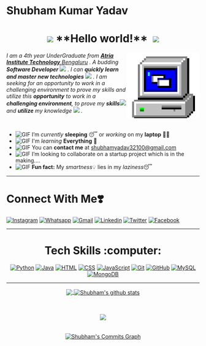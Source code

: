  # Shubham Kumar Yadav&nbsp; <!--<img src="https://github.com/TheDudeThatCode/TheDudeThatCode/blob/master/Assets/Mario_Hello_Big.gif" width="30px"> -->

<h1 align="center"> <img src="https://github.com/TheDudeThatCode/TheDudeThatCode/blob/master/Assets/Hi.gif" width="29px"> **Hello world!** &nbsp;<img src="https://github.com/TheDudeThatCode/TheDudeThatCode/blob/master/Assets/Earth.gif" width="24px"> </h1>

<img align="right" alt="PC GIF" src="https://github.com/TheDudeThatCode/TheDudeThatCode/blob/master/Assets/PC.gif" width="190" />

<p>
  <em>
    I am a 4th year UnderGraduate from <a href="https://atria.edu/home.php"> <b>Atria Institute Technology</b>,Bengaluru</a> .  
    A budding <b>Software Developer</b> <img src="https://github.com/TheDudeThatCode/TheDudeThatCode/blob/master/Assets/Developer.gif" width="30px"> . I can <b>quickly learn and master new technologies</b>&nbsp;<img src="https://github.com/TheDudeThatCode/TheDudeThatCode/blob/master/Assets/Designer.gif" width="36px"> .
    I am seeking for an opportunity to work in a challenging environment to prove my skills and utilize this <b>opportunity</b>
     to work in a <b>challenging environment</b>, to prove my <b>skills</b><img src="https://github.com/TheDudeThatCode/TheDudeThatCode/blob/master/Assets/Rocket.gif" width="18px"> and <b>utilize</b> my knowledge <img src="https://github.com/TheDudeThatCode/TheDudeThatCode/blob/master/Assets/Medal.gif" width="20px"> .
  </em>  
</p>

<br>

- <img alt="GIF" src="https://github.com/TheDudeThatCode/TheDudeThatCode/blob/master/Assets/wave.gif" width="20vw" /> I’m *currently* **sleeping** 😴 or *working* on my **laptop** 👨‍💻
- <img alt="GIF" src="https://github.com/TheDudeThatCode/TheDudeThatCode/blob/master/Assets/Designer.gif" width="20vw" /> I'm *learning* **Everything** 🤣
- <img alt="GIF" src= "https://github.com/TheDudeThatCode/TheDudeThatCode/blob/master/Assets/Gmail.svg" width="18vw"  /> You can **contact me** at [shubhamyadav32100@gmail.com](mailto:shubhamyadav32100@gmail.com)
- <img alt="GIF" src="https://github.com/TheDudeThatCode/TheDudeThatCode/blob/master/Assets/headbang.gif" width="20vw" /> I’m looking to collaborate on a startup project which is in the making....
- <img alt="GIF" src="https://github.com/TheDudeThatCode/TheDudeThatCode/blob/master/Assets/coin.gif" width="20vw" /> **Fun fact:** My *smartness*💡 lies in my *laziness*😴

<hr>

  <h1>Connect With Me❣️ </h1>

[![Instagram](https://img.shields.io/badge/Instagram-E4405F?style=for-the-badge&logo=instagram&logoColor=white)](https://instagram.com/shubham.yv/) 
[![Whatsapp](https://img.shields.io/badge/WhatsApp-25D366?style=for-the-badge&logo=whatsapp&logoColor=white)](https://api.whatsapp.com/send?phone=919955883779&text=Hey...) 
[![Gmail](https://img.shields.io/badge/Gmail-D14836?style=for-the-badge&logo=gmail&logoColor=white)](mailto:shubhamyadav32100@gmail.com) 
[![Linkedin](https://img.shields.io/badge/LinkedIn-0077B5?style=for-the-badge&logo=linkedin&logoColor=white)](https://www.linkedin.com/in/shubham-yadav-04a1b0200/) 
[![Twitter](https://img.shields.io/badge/Twitter-1DA1F2?style=for-the-badge&logo=twitter&logoColor=white)](https://twitter.com/@shubhamyv32100)
[![Facebook](https://img.shields.io/badge/Facebook-1877F2?style=for-the-badge&logo=facebook&logoColor=white)](https://www.facebook.com/profile.php?id=100004831158656)

<hr>

<div align="center">
  <h1>Tech Skills :computer: </h1>
 
  <a target="_blank" href="https://www.python.org/"><img src="https://icongr.am/devicon/python-original.svg?size=43&color=563d7c" title="Python"></a>
  <a target="_blank" href="https://www.java.com/en/"><img src="https://icongr.am/devicon/java-original.svg?size=46&color=563d7c" title="Java"></a> 
  <a target="_blank" href="https://developer.mozilla.org/en-US/docs/Web/HTML"><img src="https://icongr.am/devicon/html5-original.svg?size=43&color=563d7c" title="HTML"></a> 
  <a target="_blank" href="https://developer.mozilla.org/en-US/docs/Web/CSS"><img src="https://icongr.am/devicon/css3-original.svg?size=43&color=563d7c" title="CSS"></a> 
  <a target="_blank" href="https://developer.mozilla.org/en-US/docs/Web/JavaScript"><img src="https://icongr.am/devicon/javascript-original.svg?size=43&color=563d7c" title="JavaScript"></a> 
  <a target="_blank" href="https://git-scm.com/doc"><img src="https://icongr.am/devicon/git-original.svg?size=43&color=563d7c" title="Git"></a> 
  <a target="_blank" href="https://docs.github.com/en"><img src="https://icongr.am/octicons/mark-github.svg?size=43&color=949494" title="GitHub"></a> 
  <a target="_blank" href="https://www.mysql.com/"><img src="https://icongr.am/devicon/mysql-original.svg?size=43&color=563d7c" title="MySQL"></a> 
  <a target="_blank" href="https://www.mongodb.com/"><img src="https://icongr.am/devicon/mongodb-original.svg?size=43&color=563d7c" title="MongoDB"></a>

</div>

<hr>

<div align="center">
<a href="https://github.com/ShubhamYv">
  <img align="center" src="https://github-readme-stats.vercel.app/api/top-langs/?username=ShubhamYv&theme=dark&hide_langs_below=1" />
</a>

<a href="https://github.com/ShubhamYv">
 <img align="center" src="https://github-readme-stats.vercel.app/api?username=ShubhamYv&show_icons=true&theme=dark&line_height=27" alt="Shubham's github stats"/>
</a>

<br><br>
 <a href="http://www.github.com/ShubhamYv"><img src="https://github-readme-streak-stats.herokuapp.com/?user=ShubhamYv&stroke=ffffff&background=1c1917&ring=0891b2&fire=0891b2&currStreakNum=ffffff&currStreakLabel=0891b2&sideNums=ffffff&sideLabels=ffffff&dates=ffffff&hide_border=true"/></a>

<br>
<a href="http://www.github.com/ShubhamYv"><img src="https://activity-graph.herokuapp.com/graph?username=ShubhamYv&bg_color=1c1917&color=ffffff&line=0891b2&point=ffffff&area_color=1c1917&area=true&hide_border=true&custom_title=GitHub%20Commits%20Graph" alt="Shubham's Commits Graph"/></a>

</div>
